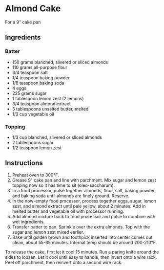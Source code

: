 # Almond Cake

For a 9" cake pan

## Ingredients

### Batter

- 150 grams blanched, slivered or sliced almonds
- 110 grams all-purpose flour
- 3/4 teaspoon salt
- 1/4 teaspoon baking powder
- 1/8 teaspoon baking soda
- 4 eggs
- 225 grams sugar
- 1 tablespoon lemon zest (2 lemons)
- 3/4 teaspoon almond extract
- 5 tablespoons unsalted butter, melted
- 1/3 cup vegetable oil

### Topping

- 1/3 cup blanched, slivered or sliced almonds
- 2 tablespoons sugar
- 1/2 teaspoon lemon zest

## Instructions

1. Preheat oven to 300°F.
2. Grease 9" cake pan and line with parchment. Mix sugar and lemon zest topping now so it has time to sit (oleo-saccharum).
3. In a food processor, pulse together almonds, flour, salt, baking powder, and baking soda until almonds are finely ground. Reserve.
4. In the now-empty food processor, process together eggs, sugar, lemon zest, and almond extract until pale yellow, about 2 minutes. Add in melted butter and vegetable oil with processor running.
5. Add almond mixture back to food processor and pulse to combine with wet ingredients.
6. Transfer batter to pan. Sprinkle over the extra almonds. Top with the sugar and lemon zest mixed earlier.
7. Bake until golden brown and toothpick inserted into center comes out clean, about 55-65 minutes. Internal temp should be around 200-210°F.

To release the cake, first let it cool 15 minutes. Run a paring knife around the sides to loosen. Let it cool until easy to handle, then invert onto a wire rack. Peel off parchment, then reinvert onto a second wire rack.
